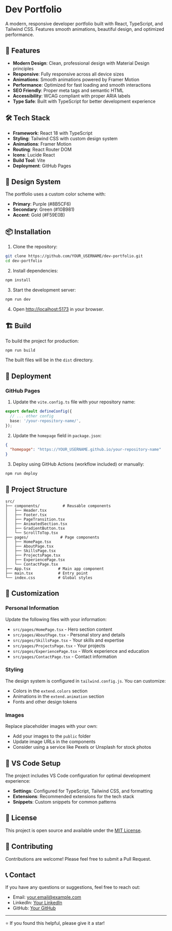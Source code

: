 # Dev Portfolio

A modern, responsive developer portfolio built with React, TypeScript, and Tailwind CSS. Features smooth animations, beautiful design, and optimized performance.

## 🚀 Features

- **Modern Design**: Clean, professional design with Material Design principles
- **Responsive**: Fully responsive across all device sizes
- **Animations**: Smooth animations powered by Framer Motion
- **Performance**: Optimized for fast loading and smooth interactions
- **SEO Friendly**: Proper meta tags and semantic HTML
- **Accessibility**: WCAG compliant with proper ARIA labels
- **Type Safe**: Built with TypeScript for better development experience

## 🛠️ Tech Stack

- **Framework**: React 18 with TypeScript
- **Styling**: Tailwind CSS with custom design system
- **Animations**: Framer Motion
- **Routing**: React Router DOM
- **Icons**: Lucide React
- **Build Tool**: Vite
- **Deployment**: GitHub Pages

## 🎨 Design System

The portfolio uses a custom color scheme with:
- **Primary**: Purple (#8B5CF6)
- **Secondary**: Green (#10B981)
- **Accent**: Gold (#F59E0B)

## 📦 Installation

1. Clone the repository:
```bash
git clone https://github.com/YOUR_USERNAME/dev-portfolio.git
cd dev-portfolio
```

2. Install dependencies:
```bash
npm install
```

3. Start the development server:
```bash
npm run dev
```

4. Open [http://localhost:5173](http://localhost:5173) in your browser.

## 🏗️ Build

To build the project for production:

```bash
npm run build
```

The built files will be in the `dist` directory.

## 🚀 Deployment

### GitHub Pages

1. Update the `vite.config.ts` file with your repository name:
```typescript
export default defineConfig({
  // ... other config
  base: '/your-repository-name/',
});
```

2. Update the `homepage` field in `package.json`:
```json
{
  "homepage": "https://YOUR_USERNAME.github.io/your-repository-name"
}
```

3. Deploy using GitHub Actions (workflow included) or manually:
```bash
npm run deploy
```

## 📁 Project Structure

```
src/
├── components/          # Reusable components
│   ├── Header.tsx
│   ├── Footer.tsx
│   ├── PageTransition.tsx
│   ├── AnimatedSection.tsx
│   ├── GradientButton.tsx
│   └── ScrollToTop.tsx
├── pages/              # Page components
│   ├── HomePage.tsx
│   ├── AboutPage.tsx
│   ├── SkillsPage.tsx
│   ├── ProjectsPage.tsx
│   ├── ExperiencePage.tsx
│   └── ContactPage.tsx
├── App.tsx            # Main app component
├── main.tsx           # Entry point
└── index.css          # Global styles
```

## 🎯 Customization

### Personal Information

Update the following files with your information:
- `src/pages/HomePage.tsx` - Hero section content
- `src/pages/AboutPage.tsx` - Personal story and details
- `src/pages/SkillsPage.tsx` - Your skills and expertise
- `src/pages/ProjectsPage.tsx` - Your projects
- `src/pages/ExperiencePage.tsx` - Work experience and education
- `src/pages/ContactPage.tsx` - Contact information

### Styling

The design system is configured in `tailwind.config.js`. You can customize:
- Colors in the `extend.colors` section
- Animations in the `extend.animation` section
- Fonts and other design tokens

### Images

Replace placeholder images with your own:
- Add your images to the `public` folder
- Update image URLs in the components
- Consider using a service like Pexels or Unsplash for stock photos

## 🔧 VS Code Setup

The project includes VS Code configuration for optimal development experience:
- **Settings**: Configured for TypeScript, Tailwind CSS, and formatting
- **Extensions**: Recommended extensions for the tech stack
- **Snippets**: Custom snippets for common patterns

## 📝 License

This project is open source and available under the [MIT License](LICENSE).

## 🤝 Contributing

Contributions are welcome! Please feel free to submit a Pull Request.

## 📞 Contact

If you have any questions or suggestions, feel free to reach out:
- Email: your.email@example.com
- LinkedIn: [Your LinkedIn](https://linkedin.com/in/yourprofile)
- GitHub: [Your GitHub](https://github.com/yourusername)

---

⭐ If you found this helpful, please give it a star!